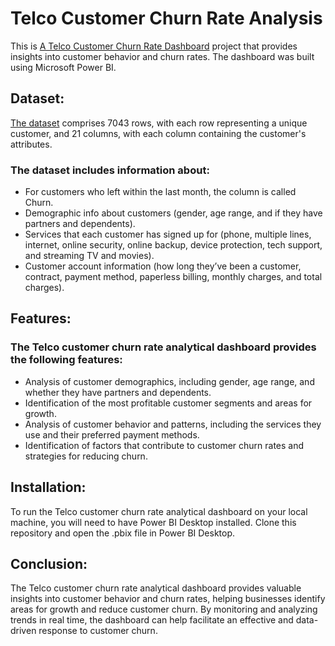 # Telco Customer Churn Rate Analysis
This is [A Telco Customer Churn Rate Dashboard](https://app.powerbi.com/view?r=eyJrIjoiYTY1YmU5NTgtNmQwMi00MWM5LTlmMzMtYjM1ODY5MzE0MzFkIiwidCI6ImM5OWNlNTA0LTU3MDEtNGUwYS1iNDVjLWJiMzc0M2EyMmUyZCJ9) project that provides insights into customer behavior and churn rates. The dashboard was built using Microsoft Power BI.

## Dataset:
[The dataset](https://www.kaggle.com/datasets/blastchar/telco-customer-churn) comprises 7043 rows, with each row representing a unique customer, and 21 columns, with each column containing the customer's attributes.
### The dataset includes information about:
- For customers who left within the last month, the column is called Churn.
- Demographic info about customers (gender, age range, and if they have partners and dependents).
- Services that each customer has signed up for (phone, multiple lines, internet, online security, online backup, device protection, tech support, and streaming TV and movies).
- Customer account information (how long they’ve been a customer, contract, payment method, paperless billing, monthly charges, and total charges).

## Features:
### The Telco customer churn rate analytical dashboard provides the following features:
- Analysis of customer demographics, including gender, age range, and whether they have partners and dependents.
- Identification of the most profitable customer segments and areas for growth.
- Analysis of customer behavior and patterns, including the services they use and their preferred payment methods.
- Identification of factors that contribute to customer churn rates and strategies for reducing churn.

## Installation:
To run the Telco customer churn rate analytical dashboard on your local machine, you will need to have Power BI Desktop installed. Clone this repository and open the .pbix file in Power BI Desktop.

## Conclusion:
The Telco customer churn rate analytical dashboard provides valuable insights into customer behavior and churn rates, helping businesses identify areas for growth and reduce customer churn. By monitoring and analyzing trends in real time, the dashboard can help facilitate an effective and data-driven response to customer churn.
